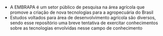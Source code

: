 - A EMBRAPA é um setor público de pesquisa na área agrícola que promove a criação de nova tecnologias para a agropecuária do Brasil
- Estudos voltados para área de desenvolvimento agrícola são diversos, sendo esse reposítório uma breve tentativa de exercitar conhecimentos sobre as tecnologias envolvidas nesse campo de conhecimento

